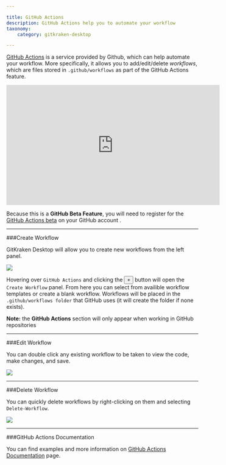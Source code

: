 ```yaml
---

title: GitHub Actions
description: GitHub Actions help you to automate your workflow
taxonomy:
    category: gitkraken-desktop

---
```



<a href="https://github.com/features/actions" target="_blank">GitHub Actions</a> is a service provided by Github, which can help automate your workflow. More specifically, it allows you to add/edit/delete _workflows_, which are files stored in `.github/workflows` as part of the GitHub Actions feature.

<div class='embed-container embed-container--16-9'>
    <iframe width='560' height='315' src='https://www.youtube.com/embed/qr3vwIvXUfc?rel=0&vq=hd1080' frameborder='0' allowfullscreen></iframe>
</div>

<div class='callout callout--warning'>
    <p> Because this is a <strong>GitHub Beta Feature</strong>, you will need to register for the <a href="https://github.com/login?return_to=https%3A%2F%2Fgithub.com%2Ffeatures%2Factions%2Fsignup%3Faccount%3D" target="_blank">GitHub Actions beta</a> on your GitHub account .</p>
</div>

***

###Create Workflow

GitKraken Desktop will allow you to create new workflows from the left panel.

<img src='/wp-content/uploads/github-actions-left-panel.png' srcset='/wp-content/uploads/github-actions-left-panel@2x.png 2x' class="help-center-img img-bordered" />

Hovering over `GitHub Actions` and clicking the <button class='button button--success button--ui button--nolink'>+</button> button will open the `Create Workflow` panel. From here you can select from availible workflow templates or create a blank workflow. Workflows will be placed in the `.github/workflows folder` that GitHub uses (it will create the folder if none exists).

<div class='callout callout--success'>
    <p><strong>Note:</strong> the <strong>GitHub Actions</strong> section will only appear when working in GitHub repositories</p>
</div>

***

###Edit Workflow

You can double click any existing workflow to be taken to view the code, make changes, and save.

<img src='/wp-content/uploads/github-actions-edit.png' srcset='/wp-content/uploads/github-actions-edit@2x.png 2x' class="help-center-img img-bordered" />

***

###Delete Workflow

You can quickly delete workflows by right-clicking on them and selecting `Delete-Workflow`.

<img src='/wp-content/uploads/github-actions-delete.png'  class="help-center-img img-bordered" />

***

###GitHub Actions Documentation

You can find examples and more information on <a href="https://developer.github.com/actions/" target="_blank">GitHub Actions Documentation</a> page.